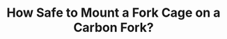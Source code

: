 ---
layout: community
category: community
title: "How Safe to Mount a Fork Cage on a Carbon Fork?"
description: "How safe to attach and load something like fork cage to the Carbon fork which doesn't have that special bosses on the fork. Just plain Carbon fork."
isTopLevel: false
isSingleLevel: false
isArticle: false
datePublished: 2022-07-20 09:58:00 +0300
dateModified: 2022-07-20 09:58:00 +0300
published: false
---